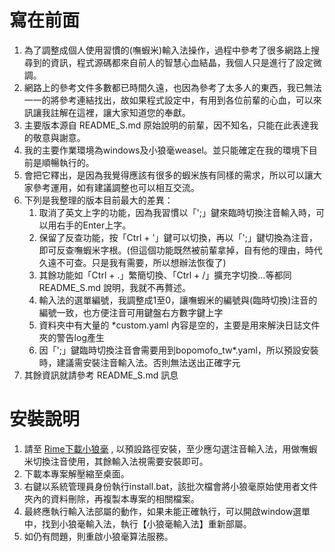 # 寫在前面
1. 為了調整成個人使用習慣的(嘸蝦米)輸入法操作，過程中參考了很多網路上搜尋到的資訊，程式源碼都來自前人的智慧心血結晶，我個人只是進行了設定微調。
2. 網路上的參考文件多數都已時間久遠，也因為參考了太多人的東西，我已無法一一的將參考連結找出，故如果程式設定中，有用到各位前輩的心血，可以來訊讓我註解在這裡，讓大家知道您的奉獻。
3. 主要版本源自 README_S.md 原始說明的前輩，因不知名，只能在此表達我的敬意與謝意。
4. 我的主要作業環境為windows及小狼毫weasel。並只能確定在我的環境下目前是順暢執行的。
5. 會把它釋出，是因為我覺得應該有很多的蝦米族有同樣的需求，所以可以讓大家參考運用，如有建議調整也可以相互交流。
6. 下列是我整理的版本目前最大的差異：
    1. 取消了英文上字的功能，因為我習慣以「';」鍵來臨時切換注音輸入時，可以用右手的Enter上字。
    2. 保留了反查功能，按「Ctrl + '」鍵可以切換，再以「';」鍵切換為注音，即可反查嘸蝦米字根。(但這個功能既然被前輩拿掉，自有他的理由，時代久遠不可查。只是我有需要，所以想辦法恢復了)
    3. 其餘功能如「Ctrl + .」繁簡切換、「Ctrl + /」擴充字切換…等都同 README_S.md 說明，我就不再贅述。
    4. 輸入法的選單編號，我調整成1至0，讓嘸蝦米的編號與(臨時切換)注音的編號一致，也方便注音可用鍵盤右方數字鍵上字
    5. 資料夾中有大量的 *custom.yaml 內容是空的，主要是用來解決日誌文件夾的警告log產生
    6. 因「';」鍵臨時切換注音會需要用到bopomofo_tw*.yaml，所以預設安裝時，建議需安裝注音輸入法。否則無法送出正確字元
7. 其餘資訊就請參考 README_S.md 訊息

# 安裝說明
1. 請至 [Rime下載小狼毫](<https://github.com/rime/weasel>) , 以預設路徑安裝，至少應勾選注音輸入法，用做嘸蝦米切換注音使用，其餘輸入法視需要安裝即可。
2. 下載本專案解壓縮至桌面。
3. 右鍵以系統管理員身份執行install.bat，該批次檔會將小狼毫原始使用者文件夾內的資料刪除，再複製本專案的相關檔案。
4. 最終應執行輸入法部屬的動作，如果未能正確執行，可以開啟window選單中，找到小狼毫輸入法，執行【小狼毫輸入法】重新部屬。
5. 如仍有問題，則重啟小狼毫算法服務。
